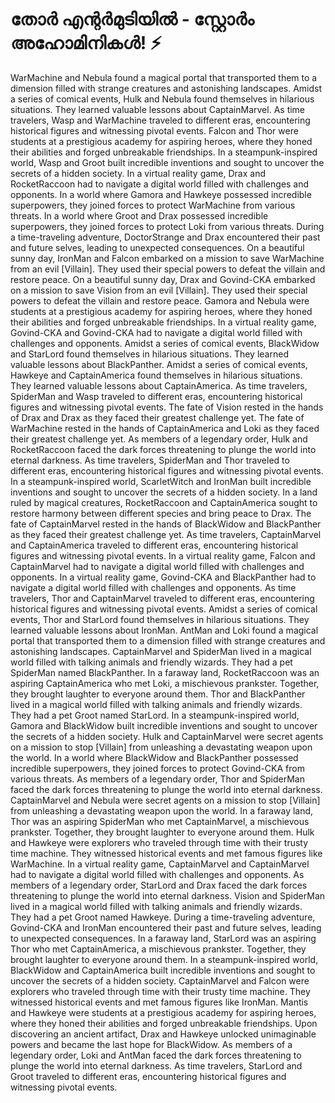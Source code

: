 # തോർ എന്റർമുടിയിൽ - സ്റ്റോർം അഹോമിനികൾ! :zap:

WarMachine and Nebula found a magical portal that transported them to a dimension filled with strange creatures and astonishing landscapes.
Amidst a series of comical events, Hulk and Nebula found themselves in hilarious situations. They learned valuable lessons about CaptainMarvel.
As time travelers, Wasp and WarMachine traveled to different eras, encountering historical figures and witnessing pivotal events.
Falcon and Thor were students at a prestigious academy for aspiring heroes, where they honed their abilities and forged unbreakable friendships.
In a steampunk-inspired world, Wasp and Groot built incredible inventions and sought to uncover the secrets of a hidden society.
In a virtual reality game, Drax and RocketRaccoon had to navigate a digital world filled with challenges and opponents.
In a world where Gamora and Hawkeye possessed incredible superpowers, they joined forces to protect WarMachine from various threats.
In a world where Groot and Drax possessed incredible superpowers, they joined forces to protect Loki from various threats.
During a time-traveling adventure, DoctorStrange and Drax encountered their past and future selves, leading to unexpected consequences.
On a beautiful sunny day, IronMan and Falcon embarked on a mission to save WarMachine from an evil [Villain]. They used their special powers to defeat the villain and restore peace.
On a beautiful sunny day, Drax and Govind-CKA embarked on a mission to save Vision from an evil [Villain]. They used their special powers to defeat the villain and restore peace.
Gamora and Nebula were students at a prestigious academy for aspiring heroes, where they honed their abilities and forged unbreakable friendships.
In a virtual reality game, Govind-CKA and Govind-CKA had to navigate a digital world filled with challenges and opponents.
Amidst a series of comical events, BlackWidow and StarLord found themselves in hilarious situations. They learned valuable lessons about BlackPanther.
Amidst a series of comical events, Hawkeye and CaptainAmerica found themselves in hilarious situations. They learned valuable lessons about CaptainAmerica.
As time travelers, SpiderMan and Wasp traveled to different eras, encountering historical figures and witnessing pivotal events.
The fate of Vision rested in the hands of Drax and Drax as they faced their greatest challenge yet.
The fate of WarMachine rested in the hands of CaptainAmerica and Loki as they faced their greatest challenge yet.
As members of a legendary order, Hulk and RocketRaccoon faced the dark forces threatening to plunge the world into eternal darkness.
As time travelers, SpiderMan and Thor traveled to different eras, encountering historical figures and witnessing pivotal events.
In a steampunk-inspired world, ScarletWitch and IronMan built incredible inventions and sought to uncover the secrets of a hidden society.
In a land ruled by magical creatures, RocketRaccoon and CaptainAmerica sought to restore harmony between different species and bring peace to Drax.
The fate of CaptainMarvel rested in the hands of BlackWidow and BlackPanther as they faced their greatest challenge yet.
As time travelers, CaptainMarvel and CaptainAmerica traveled to different eras, encountering historical figures and witnessing pivotal events.
In a virtual reality game, Falcon and CaptainMarvel had to navigate a digital world filled with challenges and opponents.
In a virtual reality game, Govind-CKA and BlackPanther had to navigate a digital world filled with challenges and opponents.
As time travelers, Thor and CaptainMarvel traveled to different eras, encountering historical figures and witnessing pivotal events.
Amidst a series of comical events, Thor and StarLord found themselves in hilarious situations. They learned valuable lessons about IronMan.
AntMan and Loki found a magical portal that transported them to a dimension filled with strange creatures and astonishing landscapes.
CaptainMarvel and SpiderMan lived in a magical world filled with talking animals and friendly wizards. They had a pet SpiderMan named BlackPanther.
In a faraway land, RocketRaccoon was an aspiring CaptainAmerica who met Loki, a mischievous prankster. Together, they brought laughter to everyone around them.
Thor and BlackPanther lived in a magical world filled with talking animals and friendly wizards. They had a pet Groot named StarLord.
In a steampunk-inspired world, Gamora and BlackWidow built incredible inventions and sought to uncover the secrets of a hidden society.
Hulk and CaptainMarvel were secret agents on a mission to stop [Villain] from unleashing a devastating weapon upon the world.
In a world where BlackWidow and BlackPanther possessed incredible superpowers, they joined forces to protect Govind-CKA from various threats.
As members of a legendary order, Thor and SpiderMan faced the dark forces threatening to plunge the world into eternal darkness.
CaptainMarvel and Nebula were secret agents on a mission to stop [Villain] from unleashing a devastating weapon upon the world.
In a faraway land, Thor was an aspiring SpiderMan who met CaptainMarvel, a mischievous prankster. Together, they brought laughter to everyone around them.
Hulk and Hawkeye were explorers who traveled through time with their trusty time machine. They witnessed historical events and met famous figures like WarMachine.
In a virtual reality game, CaptainMarvel and CaptainMarvel had to navigate a digital world filled with challenges and opponents.
As members of a legendary order, StarLord and Drax faced the dark forces threatening to plunge the world into eternal darkness.
Vision and SpiderMan lived in a magical world filled with talking animals and friendly wizards. They had a pet Groot named Hawkeye.
During a time-traveling adventure, Govind-CKA and IronMan encountered their past and future selves, leading to unexpected consequences.
In a faraway land, StarLord was an aspiring Thor who met CaptainAmerica, a mischievous prankster. Together, they brought laughter to everyone around them.
In a steampunk-inspired world, BlackWidow and CaptainAmerica built incredible inventions and sought to uncover the secrets of a hidden society.
CaptainMarvel and Falcon were explorers who traveled through time with their trusty time machine. They witnessed historical events and met famous figures like IronMan.
Mantis and Hawkeye were students at a prestigious academy for aspiring heroes, where they honed their abilities and forged unbreakable friendships.
Upon discovering an ancient artifact, Drax and Hawkeye unlocked unimaginable powers and became the last hope for BlackWidow.
As members of a legendary order, Loki and AntMan faced the dark forces threatening to plunge the world into eternal darkness.
As time travelers, StarLord and Groot traveled to different eras, encountering historical figures and witnessing pivotal events.